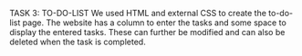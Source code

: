 TASK 3: TO-DO-LIST We used HTML and external CSS to create the to-do-list page. The website has a column to enter the tasks and some space to display the entered tasks. These can further be modified and can also be deleted when the task is completed.

